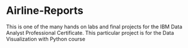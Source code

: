 # Airline-Reports
This is one of the many hands on labs and final projects for the IBM Data Analyst Professional Certificate. This particular project is for the Data Visualization with Python course
